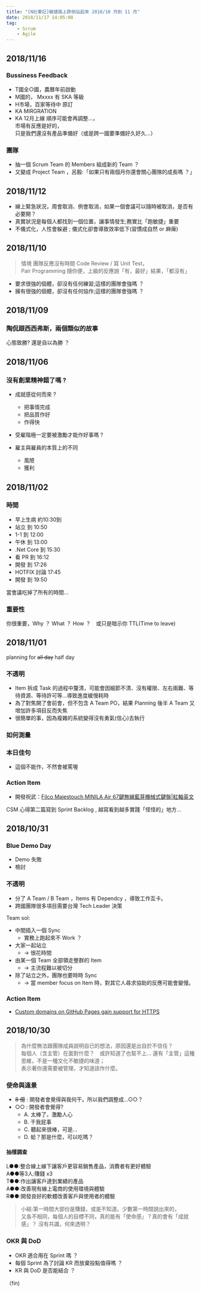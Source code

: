 ```yaml
---
title: "[N社筆記]敏捷路上跌倒站起來 2018/10 月到 11 月"
date: 2018/11/17 14:05:08
tag:
    - Scrum
    - Agile
---
```



## 2018/11/16

### Bussiness Feedback

- T國全○國，農曆年前啟動
- M國的， Mxxxx 有 SKA 等級
- H市場，百家等待中
原訂 
- KA MIRGRATION
- KA 12月上線
順序可能會再調整…，  
市場有反應是好的，  
只是我們還沒有產品準備好（或是跨一國要準備好久好久…）

### 團隊

- 抽一個 Scrum Team 的 Members 組成新的 Team ？
- 又變成 Project Team ，呂毅:「如果只有兩個月你還會關心團隊的成長嗎 ？」

## 2018/11/12

- 線上緊急狀況，周會取消、例會取消，如果一個會議可以隨時被取消，是否有必要開？
- 真實狀況是每個人都找到一個位置，讓事情發生;務實比「跑敏捷」重要
- 不儀式化，人性會躲避 ; 儀式化卻會導致效率低下(習慣成自然 or 麻痺)

## 2018/11/10

> 情境
團隊反應沒有時間 Code Review / 寫 Unit Test，  
Pair Programming 隨你便，上級的反應說「有，最好」結果，「都沒有」　　

- 要求很強的個體，卻沒有任何練習;這樣的團隊會強嗎 ？
- 擁有很強的個體，卻沒有任何協作;這樣的團隊會強嗎 ？

## 2018/11/09

### 陶侃跟西西弗斯，兩個類似的故事

心態致勝? 還是自以為勝 ？

## 2018/11/06

### 沒有創業精神錯了嗎 ?

- 成就感從何而來 ?
  - 把事情完成
  - 把品質作好
  - 作得快

- 受雇階極一定要被激勵才能作好事嗎 ?
- 雇主與雇員的本質上的不同
  - 風險
  - 獲利

## 2018/11/02

### 時間

- 早上生病 約10:30到
- 站立 到 10:50
- 1-1  到  12:00
- 午休 到 13:00
- .Net Core 到 15:30
- 看 PR 到 16:12
- 開發 到 17:26
- HOTFIX 討論 17:45
- 開發 到 19:50

當會議吃掉了所有的時間...

### 重要性

你很重要，Why ？ What ？ How ？　或只是暗示你 TTL(Time to leave)

## 2018/11/01

planning for ~~all day~~ half day

### 不透明

- Item 拆成 Task 的過程中釐清，可能會因細節不清、沒有權限、左右兩難、等待資源、等待許可等…導致進度緩慢耗時
- 為了對焦開了會前會，但不包含 A Team PO，結果 Planning 後半 A Team 又增加許多項目反而失焦
- 很簡單的事，因為複雜的系統變得沒有勇氣(信心)去執行

### 如何測量

### 本日佳句

- 這個不能作，不然會被罵喔

### Action Item

- 開發祝武：[Filco Majestouch MINILA Air 67鍵無線藍芽機械式鍵盤|紅軸英文](http://www.inpad.com.tw/goods.php?act=view&no=10441)

CSM 心得第二篇寫到 Sprint Backlog , 越寫看到越多實踐「怪怪的」地方…

## 2018/10/31

### Blue Demo Day

- Demo 失敗
- 檢討

### 不透明

- 分了 A Team / B Team ，Items 有 Dependcy ，導致工作互卡。
- 跨國團隊很多項目需要台灣 Tech Leader 決策

Team sol:

- 中間插入一個 Sync
  - 實務上跑起來不 Work ？
- 大家一起站立
  - → 很花時間 
- 由某一個 Team 全部領走整群的 Item
  - → 主流程難以被切分
- 除了站立之外，團隊也要時時 Sync
  - → 當 member focus on Item 時，對其它人尋求協助的反應可能會變慢。

### Action Item

- [Custom domains on GitHub Pages gain support for HTTPS](https://blog.github.com/2018-05-01-github-pages-custom-domains-https/)

## 2018/10/30

>為什麼無法跟團隊成員說明自已的想法，原因還是出自於不信任？  
每個人（含主管）在面對什麼？　或許知道了也幫不上…
>還有「主管」這種思維，不是一種文化不敏捷的味道；  
表示著你還需要被管理，才知道該作什麼。

### 使命與遠景

- ~~8 億~~ : 開發者會覺得與我何干。所以我們調整成…○○？  
- ○○ : 開發者會覺得?  
  - A. 太棒了，激勵人心  
  - B. 干我屁事  
  - C. 聽起來很棒，可是…  
  - D. 蛤？那是什麼，可以吃嗎？

#### 抽樣調查

L●●:整合線上線下讓客戶更容易銷售產品，消費者有更好體驗  
A●●等3人:賺錢 x3  
T●●:作出讓客戶達到業績的產品  
A●●:改善現有線上電商的使用環境與體驗  
R●●:開發良好的軟體改善客戶與使用者的體驗  

> 小結:第一時間大部份是賺錢，或是不知道。少數第一時間說出來的，  
> 又各不相同，每個人的目標不同，真的能有「使命感」？真的會有「成就感」？
> 沒有共識，何來透明？

### OKR 與 DoD

- OKR 適合用在 Sprint 嗎 ？ 
- 每個 Sprint 為了討論 KR 而放棄投點值得嗎 ？
- KR 與 DoD 是否能結合 ？

（fin)
